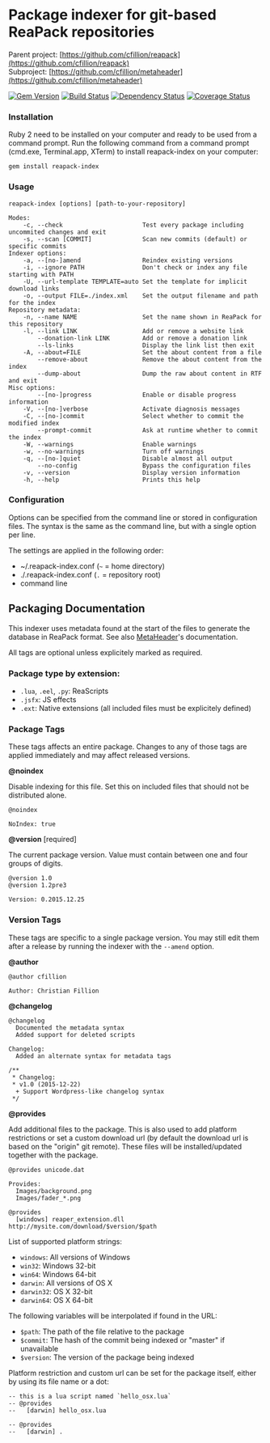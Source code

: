 # Package indexer for git-based ReaPack repositories

Parent project: [https://github.com/cfillion/reapack](https://github.com/cfillion/reapack)  
Subproject: [https://github.com/cfillion/metaheader](https://github.com/cfillion/metaheader)

[![Gem Version](https://badge.fury.io/rb/reapack-index.svg)](http://badge.fury.io/rb/reapack-index)
[![Build Status](https://travis-ci.org/cfillion/reapack-index.svg?branch=master)](https://travis-ci.org/cfillion/reapack-index)
[![Dependency Status](https://gemnasium.com/cfillion/reapack-index.svg)](https://gemnasium.com/cfillion/reapack-index)
[![Coverage Status](https://coveralls.io/repos/cfillion/reapack-index/badge.svg?branch=master&service=github)](https://coveralls.io/github/cfillion/reapack-index?branch=master)

### Installation

Ruby 2 need to be installed on your computer and ready to be used from a command
prompt. Run the following command from a command prompt (cmd.exe, Terminal.app,
XTerm) to install reapack-index on your computer:

```
gem install reapack-index
```

### Usage

```
reapack-index [options] [path-to-your-repository]
```

```
Modes:
    -c, --check                      Test every package including uncommited changes and exit
    -s, --scan [COMMIT]              Scan new commits (default) or specific commits
Indexer options:
    -a, --[no-]amend                 Reindex existing versions
    -i, --ignore PATH                Don't check or index any file starting with PATH
    -U, --url-template TEMPLATE=auto Set the template for implicit download links
    -o, --output FILE=./index.xml    Set the output filename and path for the index
Repository metadata:
    -n, --name NAME                  Set the name shown in ReaPack for this repository
    -l, --link LINK                  Add or remove a website link
        --donation-link LINK         Add or remove a donation link
        --ls-links                   Display the link list then exit
    -A, --about=FILE                 Set the about content from a file
        --remove-about               Remove the about content from the index
        --dump-about                 Dump the raw about content in RTF and exit
Misc options:
        --[no-]progress              Enable or disable progress information
    -V, --[no-]verbose               Activate diagnosis messages
    -C, --[no-]commit                Select whether to commit the modified index
        --prompt-commit              Ask at runtime whether to commit the index
    -W, --warnings                   Enable warnings
    -w, --no-warnings                Turn off warnings
    -q, --[no-]quiet                 Disable almost all output
        --no-config                  Bypass the configuration files
    -v, --version                    Display version information
    -h, --help                       Prints this help
```

### Configuration

Options can be specified from the command line or stored in configuration files.
The syntax is the same as the command line, but with a single option per line.

The settings are applied in the following order:

- ~/.reapack-index.conf (`~` = home directory)
- ./.reapack-index.conf (`.` = repository root)
- command line

## Packaging Documentation

This indexer uses metadata found at the start of the files to generate the
database in ReaPack format.
See also [MetaHeader](https://github.com/cfillion/metaheader)'s documentation.

All tags are optional unless explicitely marked as required.

### Package type by extension:

- `.lua`, `.eel`, `.py`: ReaScripts
- `.jsfx`: JS effects
- `.ext`: Native extensions (all included files must be explicitely defined)

### Package Tags

These tags affects an entire package. Changes to any of those tags are
applied immediately and may affect released versions.

**@noindex**

Disable indexing for this file. Set this on included files that
should not be distributed alone.

```
@noindex

NoIndex: true
```

**@version** [required]

The current package version.
Value must contain between one and four groups of digits.

```
@version 1.0
@version 1.2pre3

Version: 0.2015.12.25
```

### Version Tags

These tags are specific to a single package version. You may still edit them
after a release by running the indexer with the `--amend` option.

**@author**

```
@author cfillion

Author: Christian Fillion
```

**@changelog**

```
@changelog
  Documented the metadata syntax
  Added support for deleted scripts

Changelog:
  Added an alternate syntax for metadata tags

/**
 * Changelog:
 * v1.0 (2015-12-22)
  + Support Wordpress-like changelog syntax
 */
```

**@provides**

Add additional files to the package. This is also used to add platform restrictions
or set a custom download url (by default the download url is based on the "origin"
git remote).  These files will be installed/updated together with the package.

```
@provides unicode.dat

Provides:
  Images/background.png
  Images/fader_*.png

@provides
  [windows] reaper_extension.dll http://mysite.com/download/$version/$path
```

List of supported platform strings:
- `windows`: All versions of Windows
- `win32`: Windows 32-bit
- `win64`: Windows 64-bit
- `darwin`: All versions of OS X
- `darwin32`: OS X 32-bit
- `darwin64`: OS X 64-bit

The following variables will be interpolated if found in the URL:
- `$path`: The path of the file relative to the package
- `$commit`: The hash of the commit being indexed or "master" if unavailable
- `$version`: The version of the package being indexed

Platform restriction and custom url can be set for the package itself,
either by using its file name or a dot:

```
-- this is a lua script named `hello_osx.lua`
-- @provides
--   [darwin] hello_osx.lua

-- @provides
--   [darwin] .
```
